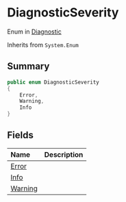 # DiagnosticSeverity

Enum in [Diagnostic](/api/csharp/yarn.compiler.diagnostic.md)

Inherits from `System.Enum`

## Summary



```csharp
public enum DiagnosticSeverity
{
    Error,
    Warning,
    Info
}
```

## Fields

|Name|Description|
|:---|:---|
|[Error](/api/csharp/yarn.compiler.diagnostic.diagnosticseverity.error.md)||
|[Info](/api/csharp/yarn.compiler.diagnostic.diagnosticseverity.info.md)||
|[Warning](/api/csharp/yarn.compiler.diagnostic.diagnosticseverity.warning.md)||


